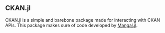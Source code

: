 ## CKAN.jl

CKAN.jl is a simple and barebone package made for interacting with CKAN APIs. This package makes sure of code developed by [Mangal.jl](https://github.com/EcoJulia/Mangal.jl).
